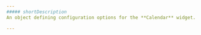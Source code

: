 ```yaml
---
##### shortDescription
An object defining configuration options for the **Calendar** widget.

---
```

